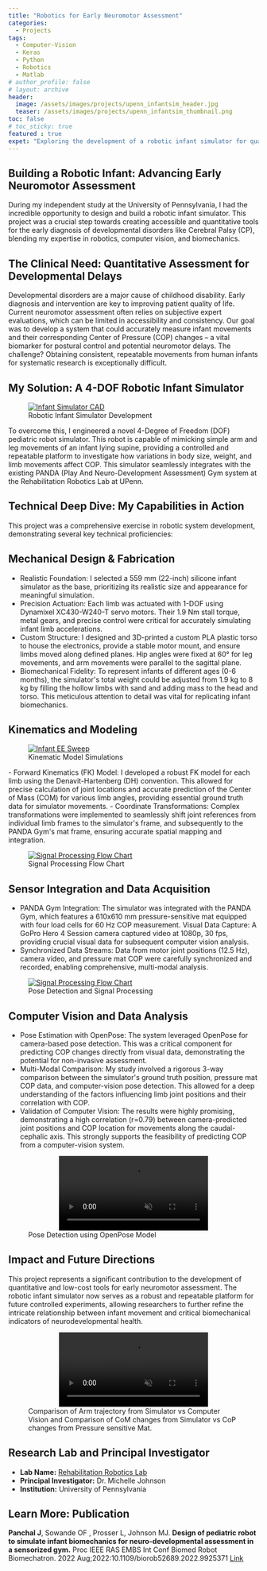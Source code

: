 ```yaml
---
title: "Robotics for Early Neuromotor Assessment"
categories:
  - Projects
tags:
  - Computer-Vision
  - Keras
  - Python
  - Robotics
  - Matlab
# author_profile: false
# layout: archive
header:
  image: /assets/images/projects/upenn_infantsim_header.jpg
  teaser: /assets/images/projects/upenn_infantsim_thumbnail.png
toc: false
# toc_sticky: true
featured : true
expet: "Exploring the development of a robotic infant simulator for quantitative assessment of neuromotor development, integrating mechanical design, kinematics, and computer vision."
---
```


## Building a Robotic Infant: Advancing Early Neuromotor Assessment
During my independent study at the University of Pennsylvania, I had the incredible opportunity to design and build a robotic infant simulator. This project was a crucial step towards creating accessible and quantitative tools for the early diagnosis of developmental disorders like Cerebral Palsy (CP), blending my expertise in robotics, computer vision, and biomechanics.

## The Clinical Need: Quantitative Assessment for Developmental Delays
Developmental disorders are a major cause of childhood disability. Early diagnosis and intervention are key to improving patient quality of life. Current neuromotor assessment often relies on subjective expert evaluations, which can be limited in accessibility and consistency. Our goal was to develop a system that could accurately measure infant movements and their corresponding Center of Pressure (COP) changes – a vital biomarker for postural control and potential neuromotor delays. The challenge? Obtaining consistent, repeatable movements from human infants for systematic research is exceptionally difficult.

## My Solution: A 4-DOF Robotic Infant Simulator
<figure class="m-figure center">
<a href="/assets/images/projects/upenn_infantsim_cad_dh.jpg" class="popup">
  <img src="/assets/images/projects/upenn_infantsim_cad_dh.jpg" alt="Infant Simulator CAD" />
</a>
  <figcaption>Robotic Infant Simulator Development</figcaption>
</figure>

To overcome this, I engineered a novel 4-Degree of Freedom (DOF) pediatric robot simulator. This robot is capable of mimicking simple arm and leg movements of an infant lying supine, providing a controlled and repeatable platform to investigate how variations in body size, weight, and limb movements affect COP. This simulator seamlessly integrates with the existing PANDA (Play And Neuro-Development Assessment) Gym system at the Rehabilitation Robotics Lab at UPenn.

## Technical Deep Dive: My Capabilities in Action
This project was a comprehensive exercise in robotic system development, demonstrating several key technical proficiencies:

## Mechanical Design & Fabrication
- Realistic Foundation: I selected a 559 mm (22-inch) silicone infant simulator as the base, prioritizing its realistic size and appearance for meaningful simulation.
- Precision Actuation: Each limb was actuated with 1-DOF using Dynamixel XC430-W240-T servo motors. Their 1.9 Nm stall torque, metal gears, and precise control were critical for accurately simulating infant limb accelerations.
- Custom Structure: I designed and 3D-printed a custom PLA plastic torso to house the electronics, provide a stable motor mount, and ensure limbs moved along defined planes. Hip angles were fixed at 60° for leg movements, and arm movements were parallel to the sagittal plane.
- Biomechanical Fidelity: To represent infants of different ages (0-6 months), the simulator's total weight could be adjusted from 1.9 kg to 8 kg by filling the hollow limbs with sand and adding mass to the head and torso. This meticulous attention to detail was vital for replicating infant biomechanics.

## Kinematics and Modeling
<figure class="m-figure center">
<a href="/assets/images/projects/upenn_infantsim_ee_sweep.jpg" class="popup">
  <img src="/assets/images/projects/upenn_infantsim_ee_sweep.jpg" alt="Infant EE Sweep" />
</a>
  <figcaption>Kinematic Model Simulations</figcaption>
</figure>
- Forward Kinematics (FK) Model: I developed a robust FK model for each limb using the Denavit-Hartenberg (DH) convention. This allowed for precise calculation of joint locations and accurate prediction of the Center of Mass (COM) for various limb angles, providing essential ground truth data for simulator movements.
- Coordinate Transformations: Complex transformations were implemented to seamlessly shift joint references from individual limb frames to the simulator's frame, and subsequently to the PANDA Gym's mat frame, ensuring accurate spatial mapping and integration.

<figure class="m-figure center">
<a href="/assets/images/projects/upenn_infantsim_sigpro_chart.jpg" class="popup">
  <img src="/assets/images/projects/upenn_infantsim_sigpro_chart.jpg" alt="Signal Processing Flow Chart" />
</a>
  <figcaption>Signal Processing Flow Chart</figcaption>
</figure>

## Sensor Integration and Data Acquisition
- PANDA Gym Integration: The simulator was integrated with the PANDA Gym, which features a 610x610 mm pressure-sensitive mat equipped with four load cells for 60 Hz COP measurement.
Visual Data Capture: A GoPro Hero 4 Session camera captured video at 1080p, 30 fps, providing crucial visual data for subsequent computer vision analysis.
- Synchronized Data Streams: Data from motor joint positions (12.5 Hz), camera video, and pressure mat COP were carefully synchronized and recorded, enabling comprehensive, multi-modal analysis.

<figure class="m-figure center">
<a href="/assets/images/projects/upenn_infantsim_cam_sigpro_all.png" class="popup">
  <img src="/assets/images/projects/upenn_infantsim_cam_sigpro_all.png" alt="Signal Processing Flow Chart" />
</a>
  <figcaption>Pose Detection and Signal Processing</figcaption>
</figure>


## Computer Vision and Data Analysis
- Pose Estimation with OpenPose: The system leveraged OpenPose for camera-based pose detection. This was a critical component for predicting COP changes directly from visual data, demonstrating the potential for non-invasive assessment.
- Multi-Modal Comparison: My study involved a rigorous 3-way comparison between the simulator's ground truth position, pressure mat COP data, and computer-vision pose detection. This allowed for a deep understanding of the factors influencing limb joint positions and their correlation with COP.
- Validation of Computer Vision: The results were highly promising, demonstrating a high correlation (r=0.79) between camera-predicted joint positions and COP location for movements along the caudal-cephalic axis. This strongly supports the feasibility of predicting COP from a computer-vision system.
<figure class="m-figure center">
  <video controls autoplay loop muted style="max-width: 100%; height: auto; display: block; margin: 0 auto;">
    <source src="/assets/videos/upenn_infantsim_openpose.mp4" type="video/mp4">
    Your browser does not support the video tag.
  </video>
  <figcaption>Pose Detection using OpenPose Model</figcaption>
</figure>


## Impact and Future Directions
This project represents a significant contribution to the development of quantitative and low-cost tools for early neuromotor assessment. The robotic infant simulator now serves as a robust and repeatable platform for future controlled experiments, allowing researchers to further refine the intricate relationship between infant movement and critical biomechanical indicators of neurodevelopmental health.

<figure class="m-figure center">
  <video controls autoplay loop muted style="max-width: 100%; height: auto; display: block; margin: 0 auto;">
    <source src="/assets/videos/upenn_infantsim_rhanimation.mp4" type="video/mp4">
    Your browser does not support the video tag.
  </video>
  <figcaption>Comparison of Arm trajectory from Simulator vs Computer Vision and Comparison of CoM changes from Simulator vs CoP changes from Pressure sensitive Mat.</figcaption>
</figure>

## Research Lab and Principal Investigator

- **Lab Name:** <a href="https://www.med.upenn.edu/rehabilitation-robotics-lab/">Rehabilitation Robotics Lab</a>
- **Principal Investigator:** Dr. Michelle Johnson
- **Institution:** University of Pennsylvania

## Learn More: Publication

<b>Panchal J</b>, Sowande OF , Prosser L, Johnson MJ. <b>Design of pediatric robot to simulate infant biomechanics for neuro-developmental assessment in a sensorized gym.</b> Proc IEEE RAS EMBS Int Conf Biomed Robot Biomechatron. 2022 Aug;2022:10.1109/biorob52689.2022.9925371 <a href="https://pubmed.ncbi.nlm.nih.gov/37041966/">Link</a>